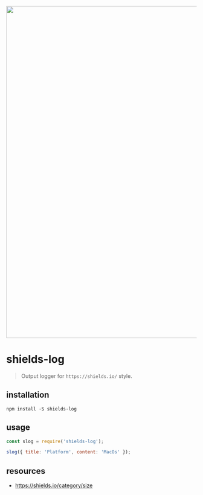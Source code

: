 <p align="center">
  <a href="https://afeiship.github.io/shields-log">
    <img width="880" src="https://tva1.sinaimg.cn/large/006tNbRwgy1gasn2p10n7j311a0kw44l.jpg">
  </a>
</p>

# shields-log
> Output logger for `https://shields.io/` style.

## installation
```shell
npm install -S shields-log 
```

## usage
```js
const slog = require('shields-log');

slog({ title: 'Platform', content: 'MacOs' });
```

## resources
- https://shields.io/category/size
